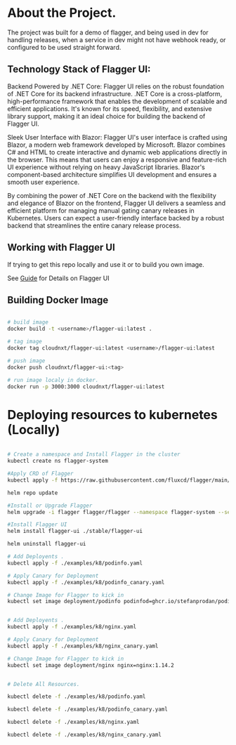 # About the Project.

The project was built for a demo of flagger, and being used in dev for handling releases, when a service in dev might not have webhook ready, or configured to be used straight forward.

## Technology Stack of Flagger UI:

Backend Powered by .NET Core:
Flagger UI relies on the robust foundation of .NET Core for its backend infrastructure. .NET Core is a cross-platform, high-performance framework that enables the development of scalable and efficient applications. It's known for its speed, flexibility, and extensive library support, making it an ideal choice for building the backend of Flagger UI.

Sleek User Interface with Blazor:
Flagger UI's user interface is crafted using Blazor, a modern web framework developed by Microsoft. Blazor combines C# and HTML to create interactive and dynamic web applications directly in the browser. This means that users can enjoy a responsive and feature-rich UI experience without relying on heavy JavaScript libraries. Blazor's component-based architecture simplifies UI development and ensures a smooth user experience.

By combining the power of .NET Core on the backend with the flexibility and elegance of Blazor on the frontend, Flagger UI delivers a seamless and efficient platform for managing manual gating canary releases in Kubernetes. Users can expect a user-friendly interface backed by a robust backend that streamlines the entire canary release process.

## Working with Flagger UI

If trying to get this repo locally and use it or to build you own image.

See [Guide](readme.md) for Details on Flagger UI

## Building Docker Image
```sh

# build image
docker build -t <username>/flagger-ui:latest .

# tag image
docker tag cloudnxt/flagger-ui:latest <username>/flagger-ui:latest

# push image
docker push cloudnxt/flagger-ui:<tag>

# run image localy in docker.
docker run -p 3000:3000 cloudnxt/flagger-ui:latest

```


# Deploying resources to kubernetes (Locally)

```sh

# Create a namespace and Install Flagger in the cluster
kubectl create ns flagger-system

#Apply CRD of Flagger
kubectl apply -f https://raw.githubusercontent.com/fluxcd/flagger/main/artifacts/flagger/crd.yaml

helm repo update 

#Install or Upgrade Flagger
helm upgrade -i flagger flagger/flagger --namespace flagger-system --set prometheus.install=true --set meshProvider=kubernetes

#Install Flagger UI
helm install flagger-ui ./stable/flagger-ui

helm uninstall flagger-ui

# Add Deployents .
kubectl apply -f ./examples/k8/podinfo.yaml

# Apply Canary for Deployment
kubectl apply -f ./examples/k8/podinfo_canary.yaml

# Change Image for Flagger to kick in
kubectl set image deployment/podinfo podinfod=ghcr.io/stefanprodan/podinfo:6.0.2


# Add Deployents .
kubectl apply -f ./examples/k8/nginx.yaml

# Apply Canary for Deployment
kubectl apply -f ./examples/k8/nginx_canary.yaml

# Change Image for Flagger to kick in
kubectl set image deployment/nginx nginx=nginx:1.14.2


# Delete All Resources.

kubectl delete -f ./examples/k8/podinfo.yaml

kubectl delete -f ./examples/k8/podinfo_canary.yaml

kubectl delete -f ./examples/k8/nginx.yaml

kubectl delete -f ./examples/k8/nginx_canary.yaml
```